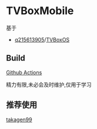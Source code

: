 # TVBoxMobile

基于
* [q215613905](https://github.com/q215613905)/[TVBoxOS](https://github.com/q215613905/TVBoxOS)   

## Build
[Github Actions](https://github.com/XiaoRanLiu3119/MBox-Build/actions)   

精力有限,未必会及时维护,仅用于学习
   
## 推荐使用   
[takagen99](https://github.com/takagen99/Box)   
